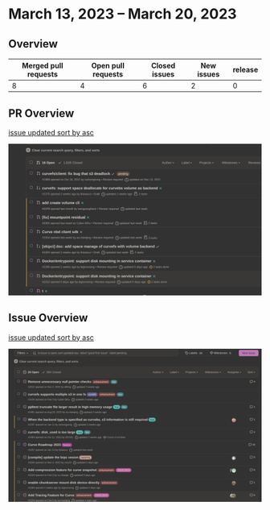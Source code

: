 # March  13, 2023 – March  20, 2023

## Overview

| Merged pull requests | Open pull requests | Closed issues | New issues | release |
|-- | -- | -- | -- | -- |
| 8 | 4 | 6 | 2 | 0 |

## PR Overview

[issue updated sort by asc](https://github.com/opencurve/curve/pulls?q=is%3Apr+is%3Aopen+sort%3Aupdated-asc)

![issue updated sort by asc](./images/2023-03-20-pr.png)

## Issue Overview

[issue updated sort by asc](https://github.com/opencurve/curve/issues?q=is%3Aissue+is%3Aopen+sort%3Aupdated-asc+-label%3A%22good+first+issue%22+-label%3Apending)

![](./images/2023-03-20-issue.png)
